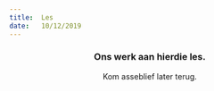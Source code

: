 ```yaml
---
title:  Les
date:   10/12/2019
---
```


### <center>Ons werk aan hierdie les.</center>
<center>Kom asseblief later terug.</center>